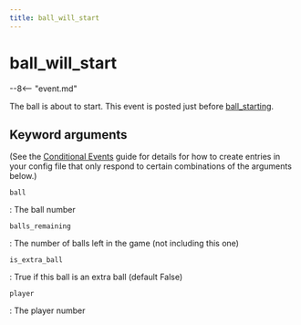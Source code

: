 ```yaml
---
title: ball_will_start
---
```


# ball_will_start


--8<-- "event.md"

The ball is about to start. This event is posted just before
[ball_starting](ball_starting.md).

## Keyword arguments

(See the [Conditional Events](overview/conditional.md)
guide for details for how to create entries in your config file that
only respond to certain combinations of the arguments below.)

`ball`

:   The ball number

`balls_remaining`

:   The number of balls left in the game (not including this one)

`is_extra_ball`

:   True if this ball is an extra ball (default False)

`player`

:   The player number
